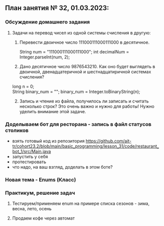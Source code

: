 ## План занятия № 32, 01.03.2023:

### Обсуждение домашнего задания
1. Задачи на перевод чисел из одной системы счисления в другую:
   1. Перевести двоичное число 111000111000111000 в десятичное.
   
      String num = "111000111000111000";
      int decimalNum = Integer.parseInt(num, 2);

   2. Дано десятичное число 9876543210.
      Как оно будет выглядеть в двоичной, двенадцатеричной и шестнадцатиричной системах счисления?
   
   long n = 0;   
   String binary_num = "";
   binary_num = Integer.toBinaryString(n);

   2. Запись и чтение из файла, получилось ли записать и считать несколько строк?
   Это очень важно и нужно для работы!
   Нужно уделить внимание этой задаче.

### Доделываем бот для ресторана - запись в файл статусов столиков

- взять готовый код из репозитория
  https://github.com/ait-tr/cohort23.2/blob/main/basic_programming/lesson_31/code/restaurant_bot_1/src/Main.java
- запустить у себя
- протестировать
- что надо, на ваш взгляд, доделать в этом боте?

### Новая тема - Enums (Класс)

### Практикум, решение задач
1. Тестируем/применяем enum на примере списка сезонов - зима, весна, лето, осень 

2. Продаем кофе через автомат 




